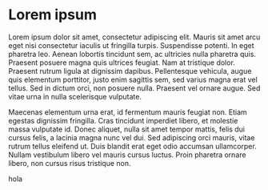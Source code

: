 Lorem ipsum
===========

Lorem ipsum dolor sit amet, consectetur adipiscing elit. Mauris sit amet arcu eget nisi consectetur iaculis ut fringilla turpis. Suspendisse potenti. In eget pharetra leo. Aenean lobortis tincidunt sem, ac ultricies nulla pharetra quis. Praesent posuere magna quis ultrices feugiat. Nam at tristique dolor. Praesent rutrum ligula at dignissim dapibus. Pellentesque vehicula, augue quis elementum porttitor, justo enim sagittis sem, sed varius magna erat vel tellus. Sed in dictum orci, non posuere nulla. Praesent vel ornare augue. Sed vitae urna in nulla scelerisque vulputate.

Maecenas elementum urna erat, id fermentum mauris feugiat non. Etiam egestas dignissim fringilla. Cras tincidunt imperdiet libero, et molestie massa vulputate id. Donec aliquet, nulla sit amet tempor mattis, felis dui cursus felis, a lacinia magna nunc vel dui. Sed adipiscing orci mauris, vitae rutrum tellus eleifend ut. Duis blandit erat eget odio accumsan ullamcorper. Nullam vestibulum libero vel mauris cursus luctus. Proin pharetra ornare libero, non cursus risus tristique non.


hola
